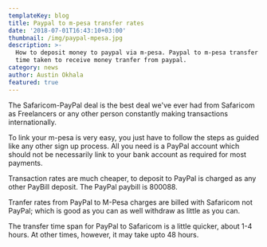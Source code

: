 ```yaml
---
templateKey: blog
title: Paypal to m-pesa transfer rates
date: '2018-07-01T16:43:10+03:00'
thumbnail: /img/paypal-mpesa.jpg
description: >-
  How to deposit money to paypal via m-pesa. Paypal to m-pesa transfer rates;
  time taken to receive money tranfer from paypal.
category: news
author: Austin Okhala
featured: true
---
```

The Safaricom-PayPal  deal is the best deal we've ever had from Safaricom as Freelancers or any other person constantly making transactions internationally.

To link your m-pesa is very easy, you just have to follow the steps as guided like any other sign up process. All you need is a PayPal account which should not be necessarily link to your bank account as required for most payments.

Transaction rates are much cheaper, to deposit to PayPal is charged as any other PayBill deposit. The PayPal paybill is 800088.

Tranfer rates from PayPal to M-Pesa charges are billed with Safaricom not PayPal; which is good as you can as well withdraw as little as you can.

The transfer time span for PayPal to Safaricom is a little quicker, about 1-4 hours. At other times, however, it may take upto 48 hours.
